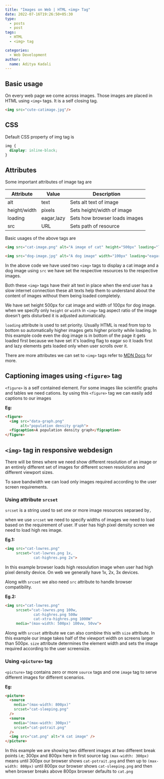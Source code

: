 ```yaml
---
title: "Images on Web | HTML <img> Tag"
date: 2022-07-16T19:26:50+05:30
type:
  - posts
  - post
tags:
  - HTML
  - <img> tag

categories:
  - Web Development
author:
  name: Aditya Kadali
---
```


## Basic usage

On every web page we come across images. Those images are placed in HTML using `<img>` tags.
It is a self closing tag.

```HTML
<img src="cute-catimage.jpg"/>
```

## CSS

Default CSS property of img tag is

```CSS
img {
  display: inline-block;
}
```

## Attributes

Some important attributes of image tag are

| Attribute    | Value      | Description                   |
| ------------ | ---------- | ----------------------------- |
| alt          | text       | Sets alt text of image        |
| height/width | pixels     | Sets height/width of image    |
| loading      | eagar,lazy | Sets how browser loads images |
| src          | URL        | Sets path of resource         |

Basic usages of the above tags are

```HTML
<img src="cat-image.png" alt="A image of cat" height="500px" loading="lazy">

<img src="dog-image.jpg" alt="A dog image" width="100px" loading="eagar" >
```

In the above code we have used two `<img>` tags to display a cat image and a dog image using `src` we have set the respective resources to the respective images.

Both these `<img>` tags have their alt text in place when the end user has a slow internet connection these alt texts help them to understand about the content of images without them being loaded completely.

We have set height 500px for cat image and width of 100px for dog image. when we specify only `height` or `width` in `<img>` tag aspect ratio of the image doesn't gets disturbed it is adjusted automatically.

`loading` attribute is used to set priority. Usually HTML is read from top to bottom so automatically higher images gets higher priority while loading. In this example code even the dog image is in bottom of the page it gets loaded first because we have set it's loading flag to eagar so it loads first and lazy elements gets loaded only when user scrolls over it.

There are more attributes we can set to `<img>` tags refer to [MDN Docs](https://developer.mozilla.org/en-US/docs/Web/HTML/Element/Img) for more.

## Captioning images using `<figure>` tag

`<figure>` is a self contained element. For some images like scientific graphs and tables we need cations. by using this `<figure>` tag we can easily add captions to our images

**Eg:**

```HTML
<figure>
  <img src="data-graph.png"
       alt="population density graph">
  <figcaption>A population density graph</figcaption>
</figure>
```

## `<img>` tag in responsive webdesign

There will be times where we need show different resolution of an image or an entirely different set of images for different screen resolutions and different viewport sizes.

To save bandwidth we can load only images required according to the user screen requirements.

### Using attribute `srcset`

`srcset` is a string used to set one or more image resources separaed by`,`

when we use `srcset` we need to specify widths of images we need to load based on the requirement of user. If user has high pixel density screen we need to load high res image.

**Eg.1:**

```HTML
<img src="cat-lowres.png"
     srcset="cat-lowres.png 1x,
             cat-highres.png 2x">
```

In this example browser loads high resoulution image when user had high pixel density device. On web we generally have 1x, 2x, 3x devices.

Along with `srcset` we also need `src` attribute to handle browser compatibility.

**Eg.2:**

```HTML
<img src="cat-lowres.png"
     srcset="cat-lowres.png 100w,
             cat-highres.png 500w
             cat-xtra-highres.png 1000W"
     media="(max-width: 500px) 100vw, 50vw">
```

Along with `srcset` attribute we can also combine this with `size` attribute. In this example our image takes half of the viewport width on screens larger than 500px. `size` attribute determines the element width and sets the image required according to the user screensize.

### Using `<picture>` tag

`<picture>` tag contains zero or more `source` tags and one `image` tag to serve different images for different scenarios.

**Eg:**

```HTML
<picture>
  <source
    media="(max-width: 800px)"
    srcset="cat-sleeping.png"
  />
  <source
    media="(max-width: 300px)"
    srcset="cat-potrait.png"
  />
  <img src="cat.png" alt="A cat image" />
</picture>
```

In this example we are showing two different images at two different break points i.e; 300px and 800px here in first source tag `(max-width: 300px)` means until 300px our browser shows `cat-potrait.png` and then up to `(max-width: 800px)` until 800px our browser shows `cat-sleeping.png` and then when browser breaks above 800px browser defaults to `cat.png`
